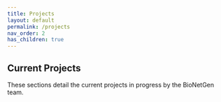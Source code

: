 ```yaml
---
title: Projects
layout: default
permalink: /projects
nav_order: 2
has_children: true
---
```


## Current Projects
These sections detail the current projects in progress by the BioNetGen team.